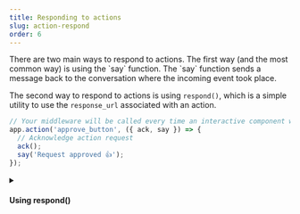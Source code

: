 ```yaml
---
title: Responding to actions
slug: action-respond
order: 6
---
```


<div class="section-content">
There are two main ways to respond to actions. The first way (and the most common way) is using the `say` function. The `say` function sends a message back to the conversation where the incoming event took place.

The second way to respond to actions is using `respond()`, which is a simple utility to use the `response_url` associated with an action.
</div>

```javascript
// Your middleware will be called every time an interactive component with the action_id “approve_button” is triggered
app.action('approve_button', ({ ack, say }) => {
  // Acknowledge action request
  ack();
  say('Request approved 👍');
});
```

<details class="secondary-wrapper">
<summary class="section-head" markdown="0">
<h4 class="section-head">Using respond()</h4>
</summary>

<div class="secondary-content" markdown="0">
Since `respond()` is a utility for calling the `response_url`, it behaves in the same way. You can pass a JSON object with a new message payload that will be published back to the source of the original interaction with optional properties like `response_type` (`in_channel` or `ephemeral`), `replace_original`, and `delete_original`.
</div>

```javascript
// Listens to actions triggered with action_id of “user_select”
app.action('user_choice', ({ action, ack, respond }) => {
	ack();
	respond(`You selected <@${action.selected_user}>`);
});
```

</details>
